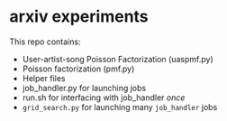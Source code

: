 # arxiv experiments

This repo contains:

* User-artist-song Poisson Factorization (uaspmf.py)
* Poisson factorization (pmf.py)
* Helper files
 * job_handler.py for launching jobs
 * run.sh for interfacing with job_handler *once*
 * `grid_search.py` for launching many `job_handler` jobs
